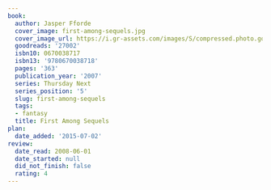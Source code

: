 ```yaml
---
book:
  author: Jasper Fforde
  cover_image: first-among-sequels.jpg
  cover_image_url: https://i.gr-assets.com/images/S/compressed.photo.goodreads.com/books/1338467549l/27002._SX98_.jpg
  goodreads: '27002'
  isbn10: 0670038717
  isbn13: '9780670038718'
  pages: '363'
  publication_year: '2007'
  series: Thursday Next
  series_position: '5'
  slug: first-among-sequels
  tags:
  - fantasy
  title: First Among Sequels
plan:
  date_added: '2015-07-02'
review:
  date_read: 2008-06-01
  date_started: null
  did_not_finish: false
  rating: 4
---
```

